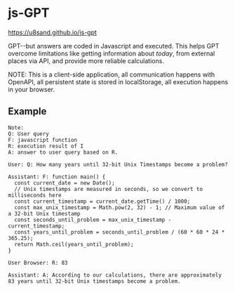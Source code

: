 # js-GPT

<https://u8sand.github.io/js-gpt>

GPT--but answers are coded in Javascript and executed. This helps GPT overcome limitations like getting information about *today*, from external places via API, and provide more reliable calculations.

NOTE: This is a client-side application, all communication happens with OpenAPI, all persistent state is stored in localStorage, all execution happens in your browser.

## Example
```
Note:
Q: User query
F: javascript function
R: execution result of I
A: answer to user query based on R.

User: Q: How many years until 32-bit Unix Timestamps become a problem?

Assistant: F: function main() {
  const current_date = new Date();
  // Unix timestamps are measured in seconds, so we convert to milliseconds here
  const current_timestamp = current_date.getTime() / 1000; 
  const max_unix_timestamp = Math.pow(2, 32) - 1; // Maximum value of a 32-bit Unix timestamp
  const seconds_until_problem = max_unix_timestamp - current_timestamp;
  const years_until_problem = seconds_until_problem / (60 * 60 * 24 * 365.25);
  return Math.ceil(years_until_problem);
}

User Browser: R: 83

Assistant: A: According to our calculations, there are approximately 83 years until 32-bit Unix timestamps become a problem.
```
